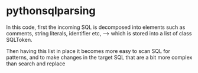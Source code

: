 # pythonsqlparsing
In this code, first the incoming SQL is decomposed into elements such as comments, string literals, identifier etc,
--> which is stored into a list of class SQLToken.

Then having this list in place it becomes more easy to scan SQL for patterns, and to make changes in the target SQL
that are a bit more complex than search and replace

